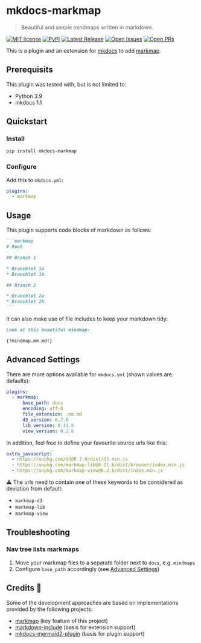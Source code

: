 # mkdocs-markmap

> Beautiful and simple mindmaps written in markdown.

[![MIT license](https://badgen.net/github/license/neatc0der/mkdocs-markmap)](https://github.com/neatc0der/mkdocs-markmap/blob/master/LICENSE)
[![PyPI](https://badgen.net/pypi/v/mkdocs-markmap)](https://pypi.org/project/mkdocs-markmap/)
[![Latest Release](https://badgen.net/github/release/neatc0der/mkdocs-markmap/latest)](https://github.com/neatc0der/mkdocs-markmap/releases/latest)
[![Open Issues](https://badgen.net/github/open-issues/neatc0der/mkdocs-markmap)](https://github.com/neatc0der/mkdocs-markmap/issues)
[![Open PRs](https://badgen.net/github/open-prs/neatc0der/mkdocs-markmap)](https://github.com/neatc0der/mkdocs-markmap/pulls)

This is a plugin and an extension for [mkdocs](https://github.com/mkdocs/mkdocs/) to add [markmap](https://github.com/gera2ld/markmap).

## Prerequisits

This plugin was tested with, but is not limited to:

* Python 3.9
* mkdocs 1.1

## Quickstart

### Install

```bash
pip install mkdocs-markmap
```

### Configure

Add this to `mkdocs.yml`:

```yaml
plugins:
  - markmap
```

## Usage

This plugin supports code blocks of markdown as follows:

````markdown
```markmap
# Root

## Branch 1

* Branchlet 1a
* Branchlet 1b

## Branch 2

* Branchlet 2a
* Branchlet 2b
```
````

It can also make use of file includes to keep your markdown tidy:

```markdown
Look at this beautiful mindmap:

{!mindmap.mm.md!}
```

## Advanced Settings

There are more options available for `mkdocs.yml` (shown values are defaults):

```yaml
plugins:
  - markmap:
      base_path: docs
      encoding: utf-8
      file_extension: .mm.md
      d3_version: 6.7.0
      lib_version: 0.11.6
      view_version: 0.2.6
```

In addition, feel free to define your favourite source urls like this:

```yaml
extra_javascript:
  - https://unpkg.com/d3@6.7.0/dist/d3.min.js
  - https://unpkg.com/markmap-lib@0.11.6/dist/browser/index.min.js
  - https://unpkg.com/markmap-view@0.2.6/dist/index.min.js
```

:warning: The urls need to contain one of these keywords to be considered as deviation from default:

* `markmap-d3`
* `markmap-lib`
* `markmap-view`


## Troubleshooting

### Nav tree lists markmaps

1. Move your markmap files to a separate folder next to `docs`, e.g. `mindmaps`
2. Configure `base_path` accordingly (see [Advanced Settings](#advanced-settings))


## Credits :clap:

Some of the development approaches are based on implementations provided by the following projects:

* [markmap](https://github.com/gera2ld/markmap) (key feature of this project)
* [markdown-include](https://github.com/cmacmackin/markdown-include) (basis for extension support)
* [mkdocs-mermaid2-plugin](https://github.com/fralau/mkdocs-mermaid2-plugin) (basis for plugin support)
